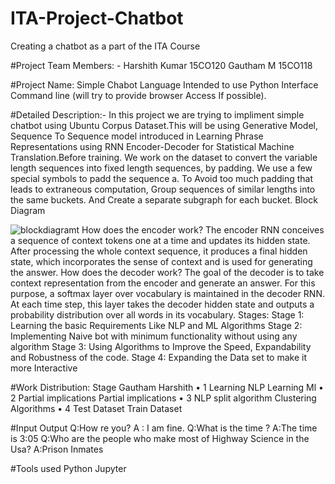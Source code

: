 # ITA-Project-Chatbot
Creating a chatbot as a part of the ITA Course

#Project Team Members: -
Harshith Kumar 15CO120
Gautham M 15CO118 

#Project Name: Simple  Chabot
Language Intended to use Python 
Interface Command line (will try to provide browser Access If possible).

#Detailed Description:-
In this project we are trying to impliment simple chatbot using Ubuntu Corpus Dataset.This will be using Generative Model, Sequence To Sequence model introduced in Learning Phrase Representations using RNN Encoder-Decoder for Statistical Machine Translation.Before training. We work on the dataset to convert the variable length sequences into fixed length sequences, by padding. We use a few special symbols to padd the sequence a. To Avoid too much padding that leads to extraneous computation,
Group sequences of similar lengths into the same buckets. And Create a separate subgraph for each bucket.
Block Diagram

![blockdiagramt](https://github.com/harshith47/ITA-Project-Chatbot/blob/master/seq2seq2.png)
How does the encoder work?
The encoder RNN conceives a sequence of context tokens one at a time and updates its hidden state. After processing the whole context sequence, it produces a final hidden state, which incorporates the sense of context and is used for generating the answer.
How does the decoder work?
The goal of the decoder is to take context representation from the encoder and generate an answer. For this purpose, a softmax layer over vocabulary is maintained in the decoder RNN. At each time
step, this layer takes the decoder hidden state and outputs a probability distribution over all words in its vocabulary.
Stages:
Stage 1: Learning the basic Requirements Like NLP and ML Algorithms
Stage 2: Implementing Naive bot with minimum functionality without using any algorithm
Stage 3: Using Algorithms to Improve the Speed, Expandability and Robustness of the code.
Stage 4: Expanding the Data set to make it more Interactive

#Work Distribution:
Stage                                 Gautham                                      Harshith
    • 1                                     Learning NLP                                Learning Ml
    • 2                                     Partial implications                     Partial implications
    • 3                                     NLP split algorithm                     Clustering Algorithms
    • 4                                     Test    Dataset                              Train Dataset

#Input Output
Q:How re you? 
A : I am fine.
Q:What is the time ?
A:The time is 3:05
Q:Who are the people who make most of Highway Science in the Usa?
A:Prison Inmates

#Tools used
Python Jupyter
